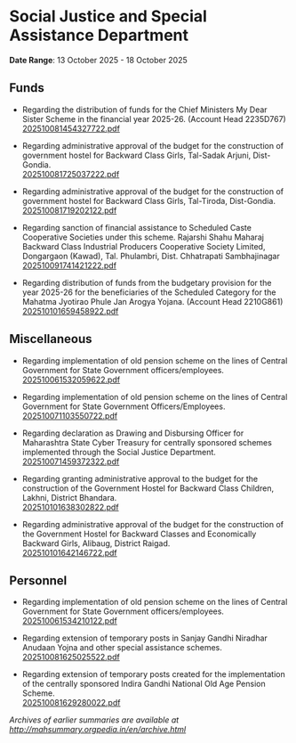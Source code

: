 # Social Justice and Special Assistance Department

**Date Range**: 13 October 2025 - 18 October 2025


## Funds
- Regarding the distribution of funds for the Chief Ministers My Dear Sister Scheme in the financial year 2025-26. (Account Head 2235D767)\
  [202510081454327722.pdf](https://gr.maharashtra.gov.in/Site/Upload/Government%20Resolutions/English/202510081454327722.pdf)

- Regarding administrative approval of the budget for the construction of government hostel for Backward Class Girls, Tal-Sadak Arjuni, Dist-Gondia.\
  [202510081725037222.pdf](https://gr.maharashtra.gov.in/Site/Upload/Government%20Resolutions/English/202510081725037222.pdf)

- Regarding administrative approval of the budget for the construction of government hostel for Backward Class Girls, Tal-Tiroda, Dist-Gondia.\
  [202510081719202122.pdf](https://gr.maharashtra.gov.in/Site/Upload/Government%20Resolutions/English/202510081719202122.pdf)

- Regarding sanction of financial assistance to Scheduled Caste Cooperative Societies under this scheme. Rajarshi Shahu Maharaj Backward Class Industrial Producers Cooperative Society Limited, Dongargaon (Kawad), Tal. Phulambri, Dist. Chhatrapati Sambhajinagar\
  [202510091741421222.pdf](https://gr.maharashtra.gov.in/Site/Upload/Government%20Resolutions/English/202510091741421222.pdf)

- Regarding distribution of funds from the budgetary provision for the year 2025-26 for the beneficiaries of the Scheduled Category for the Mahatma Jyotirao Phule Jan Arogya Yojana. (Account Head 2210G861)\
  [202510101659458922.pdf](https://gr.maharashtra.gov.in/Site/Upload/Government%20Resolutions/English/202510101659458922.pdf)

## Miscellaneous
- Regarding implementation of old pension scheme on the lines of Central Government for State Government officers/employees.\
  [202510061532059622.pdf](https://gr.maharashtra.gov.in/Site/Upload/Government%20Resolutions/English/202510061532059622.pdf)

- Regarding implementation of old pension scheme on the lines of Central Government for State Government Officers/Employees.\
  [202510071103550722.pdf](https://gr.maharashtra.gov.in/Site/Upload/Government%20Resolutions/English/202510071103550722.pdf)

- Regarding declaration as Drawing and Disbursing Officer for Maharashtra State Cyber Treasury for centrally sponsored schemes implemented through the Social Justice Department.\
  [202510071459372322.pdf](https://gr.maharashtra.gov.in/Site/Upload/Government%20Resolutions/English/202510071459372322.pdf)

- Regarding granting administrative approval to the budget for the construction of the Government Hostel for Backward Class Children, Lakhni, District Bhandara.\
  [202510101638302822.pdf](https://gr.maharashtra.gov.in/Site/Upload/Government%20Resolutions/English/202510101638302822.pdf)

- Regarding administrative approval of the budget for the construction of the Government Hostel for Backward Classes and Economically Backward Girls, Alibaug, District Raigad.\
  [202510101642146722.pdf](https://gr.maharashtra.gov.in/Site/Upload/Government%20Resolutions/English/202510101642146722.pdf)

## Personnel
- Regarding implementation of old pension scheme on the lines of Central Government for State Government officers/employees.\
  [202510061534210122.pdf](https://gr.maharashtra.gov.in/Site/Upload/Government%20Resolutions/English/202510061534210122.pdf)

- Regarding extension of temporary posts in Sanjay Gandhi Niradhar Anudaan Yojna  and other special assistance schemes.\
  [202510081625025522.pdf](https://gr.maharashtra.gov.in/Site/Upload/Government%20Resolutions/English/202510081625025522.pdf)

- Regarding extension of temporary posts created for the implementation of the centrally sponsored Indira Gandhi National Old Age Pension Scheme.\
  [202510081629280022.pdf](https://gr.maharashtra.gov.in/Site/Upload/Government%20Resolutions/English/202510081629280022.pdf)


*Archives of earlier summaries are available at http://mahsummary.orgpedia.in/en/archive.html*